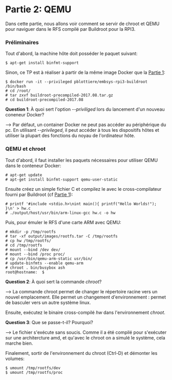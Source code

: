 # Partie 2: QEMU

Dans cette partie, nous allons voir comment se servir de chroot et QEMU pour
naviguer dans le RFS compilé par Buildroot pour la RPI3.

### Préliminaires

Tout d'abord, la machine hôte doit posséder le paquet suivant:

````
$ apt-get install binfmt-support
````

Sinon, ce TP est à réaliser à partir de la même image Docker que la
[Partie 1](buildroot.md):

````
$ docker run -it --privileged pblottiere/embsys-rpi3-buildroot /bin/bash
# cd /root/
# tar zxvf buildroot-precompiled-2017.08.tar.gz
# cd buildroot-precompiled-2017.08
````

**Question 1**: À quoi sert l'option *--priviliged* lors du lancement d'un
                nouveau coneneur Docker?

--> Par défaut, un container Docker ne peut pas accéder au périphérique du pc. En utilisant *--privileged*, il peut accéder à tous les dispositifs hôtes et utiliser la plupart des fonctions du noyau de l'ordinateur hôte.

### QEMU et chroot

Tout d'abord, il faut installer les paquets nécessaires pour utiliser QEMU dans
le conteneur Docker:

````
# apt-get update
# apt-get install binfmt-support qemu-user-static
````

Ensuite créez un simple fichier C et compilez le avec le cross-compilateur
fourni par Buildroot (cf [Partie 1](buildroot.md)):

````
# printf '#include <stdio.h>\nint main(){ printf("Hello Worlds!"); }\n' > hw.c
# ./output/host/usr/bin/arm-linux-gcc hw.c -o hw
````

Puis, pour émuler le RFS d'une carte ARM avec QEMU:

````
# mkdir -p /tmp/rootfs
# tar -xf output/images/rootfs.tar -C /tmp/rootfs
# cp hw /tmp/rootfs/
# cd /tmp/rootfs
# mount --bind /dev dev/
# mount --bind /proc proc/
# cp /usr/bin/qemu-arm-static usr/bin/
# update-binfmts --enable qemu-arm
# chroot . bin/busybox ash
root@hostname:  $
````

**Question 2**: À quoi sert la commande *chroot*?

--> La commande chroot permet de changer le répertoire racine vers un nouvel emplacement. Elle permet un changement d'environnement : permet de basculer vers un autre système linux.

Ensuite, exécutez le binaire cross-compilé *hw* dans l'environnement *chroot*.

**Question 3**: Que se passe-t-il? Pourquoi?

--> Le fichier s'exécute sans soucis. Comme il a été compilé pour s'exécuter sur une architercture amd, et qu'avec le chroot on a simulé le système, cela marche bien.

Finalement, sortir de l'environnement du chroot (Ctrl-D) et démonter les
volumes:

````
$ umount /tmp/rootfs/dev
$ umount /tmp/rootfs/proc
````
